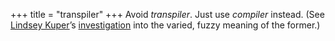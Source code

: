 +++
title = "transpiler"
+++
Avoid *transpiler*. Just use *compiler* instead.
(See [Lindsey Kuper][lk]’s [investigation][p] into the varied, fuzzy meaning of the former.)

[lk]: https://users.soe.ucsc.edu/~lkuper/
[p]: https://decomposition.al/blog/2017/07/30/what-do-people-mean-when-they-say-transpiler/
